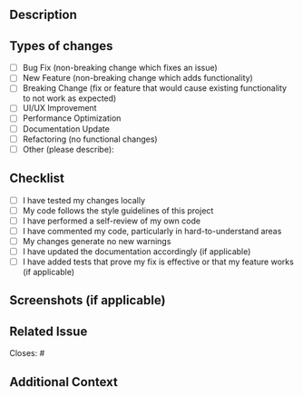 ## Description

<!-- A clear and concise description of what the pull request does. Include any relevant motivation and background. -->

## Types of changes

<!-- What types of changes does your code introduce to SasuAI Store? Put an `x` in the boxes that apply -->

- [ ] Bug Fix (non-breaking change which fixes an issue)
- [ ] New Feature (non-breaking change which adds functionality)
- [ ] Breaking Change (fix or feature that would cause existing functionality to not work as expected)
- [ ] UI/UX Improvement
- [ ] Performance Optimization
- [ ] Documentation Update
- [ ] Refactoring (no functional changes)
- [ ] Other (please describe):

## Checklist

<!-- Please follow this checklist and put an x in each of the boxes, like this: [x]. You can also fill these out after creating the PR. This is simply a reminder of what we are going to look for before merging your code. -->

- [ ] I have tested my changes locally
- [ ] My code follows the style guidelines of this project
- [ ] I have performed a self-review of my own code
- [ ] I have commented my code, particularly in hard-to-understand areas
- [ ] My changes generate no new warnings
- [ ] I have updated the documentation accordingly (if applicable)
- [ ] I have added tests that prove my fix is effective or that my feature works (if applicable)

## Screenshots (if applicable)

<!-- If you made UI changes, you can add screenshots here to help reviewers visualize the changes. -->

## Related Issue

<!-- If this PR is related to an existing issue, link to it here. -->

Closes: #<!-- Issue number, if applicable -->

## Additional Context

<!-- Any other context or information that might be helpful for reviewers. -->
